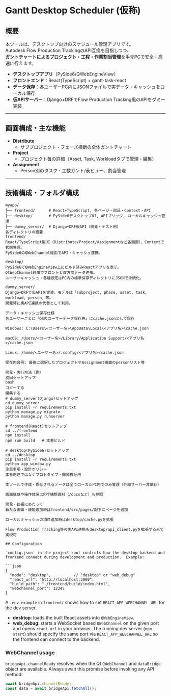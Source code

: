 # Gantt Desktop Scheduler (仮称)

## 概要

本ツールは、デスクトップ向けのスケジュール管理アプリです。  
Autodesk Flow Production TrackingのAPI互換を目指しつつ、  
**ガントチャートによるプロジェクト・工程・作業割当管理**を手元PCで安全・高速に行えます。

- **デスクトップアプリ**（PySide6/QWebEngineView）
- **フロントエンド**：React(TypeScript) + gantt-task-react
- **データ保存**：各ユーザーPC内にJSONファイルで実データ・キャッシュをローカル保存
- **仮APIサーバー**：Django+DRFでFlow Production Tracking風のAPIをダミー実装

---

## 画面構成・主な機能

- **Distribute**
  - サブプロジェクト・フェーズ横断の全体ガントチャート
- **Project**
  - プロジェクト毎の詳細（Asset, Task, Workloadタブで管理・編集）
- **Assignment**
  - Person別のタスク・工数ガント/表ビュー、割当管理

---

## 技術構成・フォルダ構成

```plaintext
myapp/
├── frontend/      # React+TypeScript, 各ページ・部品・Context・API
├── desktop/       # PySide6デスクトップUI, APIブリッジ, ローカルキャッシュ管理
├── dummy_server/  # Django+DRF仮API（開発・テスト用）
各ディレクトリの概要
frontend/
React/TypeScript製UI（Distribute/Project/Assignmentなど各画面）、Contextで状態管理。
PySide6のQWebChannel経由でAPI・キャッシュ連携。

desktop/
PySide6でQWebEngineView上にビルド済みReactアプリを表示。
QtWebChannel経由でフロントと双方向データ連携。
ユーザーキャッシュ・各種設定はPC内の標準保存ディレクトリにJSONで永続化。

dummy_server/
Django+DRFで仮APIを実装。モデルは「subproject, phase, asset, task, workload, person」等。
開発時に実API連携の代替として利用。

データ・キャッシュ保存仕様
各ユーザーごとに「OSのユーザーデータ保存先」にcache.jsonとして保存

Windows: C:\Users\<ユーザー名>\AppData\Local\<アプリ名>\cache.json

macOS: /Users/<ユーザー名>/Library/Application Support/<アプリ名>/cache.json

Linux: /home/<ユーザー名>/.config/<アプリ名>/cache.json

保存内容例: 最後に選択したプロジェクトやAssignment画面のpersonリスト等

開発・実行方法（例）
初回セットアップ
bash
コピーする
編集する
# dummy_server(Django)セットアップ
cd dummy_server
pip install -r requirements.txt
python manage.py migrate
python manage.py runserver

# frontend(React)セットアップ
cd ../frontend
npm install
npm run build   # 本番ビルド

# desktop(PySide6)セットアップ
cd ../desktop
pip install -r requirements.txt
python app_window.py
注意事項・設計ポリシー
本番用途ではなくプロトタイプ・開発検証用

本ツールで作成・保存されるデータは全てローカルPC内でのみ管理（外部サーバー非依存）

画面構成や操作体系はPPT構想資料（/docsなど）も参照

開発・拡張にあたって
新たな画面・機能追加時はfrontend/src/pages/配下にページを追加

ローカルキャッシュの項目追加時はdesktop/cache.pyを拡張

Flow Production Tracking等の実API連携もdesktop/api_client.pyを拡張する形で実現可

## Configuration

`config.json` in the project root controls how the desktop backend and
frontend connect during development and production.  Example:

```json
{
  "mode": "desktop",          // "desktop" or "web_debug"
  "react_url": "http://localhost:3000",
  "build_path": "./frontend/build/index.html",
  "webchannel_port": 12345
}
```

A `.env.example` in `frontend/` shows how to set `REACT_APP_WEBCHANNEL_URL` for
the dev server.

- **desktop**: loads the built React assets into `QWebEngineView`.
- **web_debug**: starts a WebSocket based `QWebChannel` on the given port and
  opens `react_url` in your browser. The running dev server (`npm start`) should
  specify the same port via `REACT_APP_WEBCHANNEL_URL` so the frontend can
  connect to the backend.

### WebChannel usage

`bridgeApi.channelReady` resolves when the Qt `QWebChannel` and `dataBridge`
object are available. Always await this promise before invoking any API
method:

```ts
await bridgeApi.channelReady;
const data = await bridgeApi.fetchAll();
```

